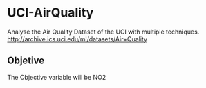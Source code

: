 # UCI-AirQuality

Analyse the Air Quality Dataset of the UCI with multiple techniques.  
http://archive.ics.uci.edu/ml/datasets/Air+Quality

## Objetive
The Objective variable will be NO2
